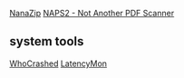 [NanaZip](https://github.com/M2Team/NanaZip)
[NAPS2 - Not Another PDF Scanner](https://www.naps2.com/)

## system tools

[WhoCrashed](https://www.resplendence.com/whocrashed)
[LatencyMon](https://www.resplendence.com/latencymon)